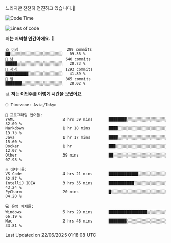 느리지만 천천히 전진하고 있습니다.🐢

<!--START_SECTION:waka-->
![Code Time](http://img.shields.io/badge/Code%20Time-1%2C604%20hrs%2046%20mins-blue)

![Lines of code](https://img.shields.io/badge/%EC%A0%80%EB%8A%94%20%EC%97%AC%ED%83%9C%EA%B9%8C%EC%A7%80%20-919.4%20thousand%20%EC%A4%84%EC%9D%98%20%EC%BD%94%EB%93%9C%EB%A5%BC%20%EC%9E%91%EC%84%B1%ED%96%88%EC%96%B4%EC%9A%94.-blue)

**저는 저녁형 인간이에요. 🦉** 

```text
🌞 아침                     289 commits         ██░░░░░░░░░░░░░░░░░░░░░░░   09.36 % 
🌆 낮　                     640 commits         █████░░░░░░░░░░░░░░░░░░░░   20.73 % 
🌃 저녁                     1293 commits        ██████████░░░░░░░░░░░░░░░   41.89 % 
🌙 밤　                     865 commits         ███████░░░░░░░░░░░░░░░░░░   28.02 % 
```


📊 **저는 이번주를 이렇게 시간을 보냈어요.** 

```text
🕑︎ Timezone: Asia/Tokyo

💬 프로그래밍 언어들: 
YAML                     2 hrs 39 mins       ████████░░░░░░░░░░░░░░░░░   32.09 % 
Markdown                 1 hr 18 mins        ████░░░░░░░░░░░░░░░░░░░░░   15.75 % 
Java                     1 hr 17 mins        ████░░░░░░░░░░░░░░░░░░░░░   15.60 % 
Docker                   1 hr                ███░░░░░░░░░░░░░░░░░░░░░░   12.07 % 
Other                    39 mins             ██░░░░░░░░░░░░░░░░░░░░░░░   07.98 % 

🔥 에디터들: 
VS Code                  4 hrs 21 mins       █████████████░░░░░░░░░░░░   52.57 % 
IntelliJ IDEA            3 hrs 35 mins       ███████████░░░░░░░░░░░░░░   43.24 % 
PyCharm                  20 mins             █░░░░░░░░░░░░░░░░░░░░░░░░   04.20 % 

💻 운영 체제들: 
Windows                  5 hrs 29 mins       █████████████████░░░░░░░░   66.19 % 
Mac                      2 hrs 48 mins       ████████░░░░░░░░░░░░░░░░░   33.81 % 
```


 Last Updated on 22/06/2025 01:18:08 UTC
<!--END_SECTION:waka-->
